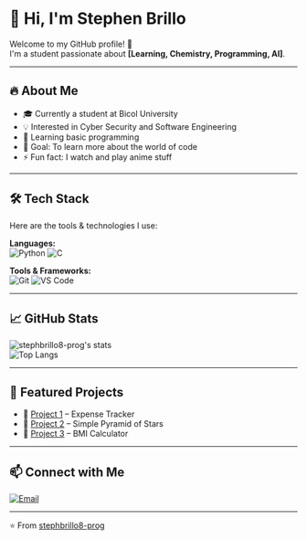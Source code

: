 # 👋 Hi, I'm Stephen Brillo

Welcome to my GitHub profile! 🚀  
I'm a student passionate about **[Learning, Chemistry, Programming, AI]**.

---

## 🔥 About Me
- 🎓 Currently a student at Bicol University
- 💡 Interested in Cyber Security and Software Engineering
- 🌱 Learning basic programming
- 🎯 Goal: To learn more about the world of code
- ⚡ Fun fact: I watch and play anime stuff 

---

## 🛠️ Tech Stack
Here are the tools & technologies I use:

**Languages:**  
![Python](https://img.shields.io/badge/Python-3776AB?style=for-the-badge&logo=python&logoColor=white)
![C](https://img.shields.io/badge/C-00599C?style=for-the-badge&logo=cplusplus&logoColor=white)

**Tools & Frameworks:**  
![Git](https://img.shields.io/badge/Git-F05032?style=for-the-badge&logo=git&logoColor=white)
![VS Code](https://img.shields.io/badge/VS%20Code-0078d7?style=for-the-badge&logo=visual%20studio%20code&logoColor=white)

---

## 📈 GitHub Stats
![stephbrillo8-prog's stats](https://github-readme-stats.vercel.app/api?username=stephbrillo8-prog&show_icons=true&theme=tokyonight)  
![Top Langs](https://github-readme-stats.vercel.app/api/top-langs/?username=stephbrillo8-prog&layout=compact&theme=tokyonight)

---

## 📂 Featured Projects
- 🔗 [Project 1](https://github.com/stephbrillo8-prog/coding-journey/blob/main/Personalexpense.c) – Expense Tracker
- 🔗 [Project 2](https://github.com/stephbrillo8-prog/project2) – Simple Pyramid of Stars
- 🔗 [Project 3](https://github.com/stephbrillo8-prog/project3) – BMI Calculator

---

## 📫 Connect with Me
[![Email](https://img.shields.io/badge/Email-D14836?style=for-the-badge&logo=gmail&logoColor=white)](mailto:stephbrillo8@gmail.com)

---

⭐️ From [stephbrillo8-prog](https://github.com/stephbrillo8-prog)

